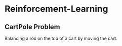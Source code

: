 # Reinforcement-Learning

## CartPole Problem

Balancing a rod on the top of a cart by moving the cart.
